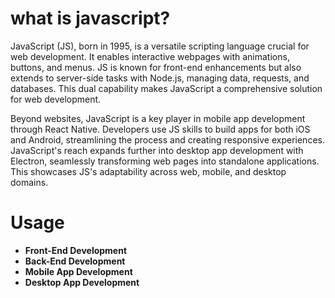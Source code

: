 # what is javascript?

JavaScript (JS), born in 1995, is a versatile scripting language crucial for web development. It enables interactive webpages with animations, buttons, and menus. JS is known for front-end enhancements but also extends to server-side tasks with Node.js, managing data, requests, and databases. This dual capability makes JavaScript a comprehensive solution for web development.

Beyond websites, JavaScript is a key player in mobile app development through React Native. Developers use JS skills to build apps for both iOS and Android, streamlining the process and creating responsive experiences. JavaScript's reach expands further into desktop app development with Electron, seamlessly transforming web pages into standalone applications. This showcases JS's adaptability across web, mobile, and desktop domains.

# Usage
- **Front-End Development**
- **Back-End Development**
- **Mobile App Development**
- **Desktop App Development**